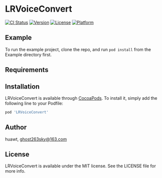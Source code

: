 # LRVoiceConvert

[![CI Status](https://img.shields.io/travis/huawt/LRVoiceConvert.svg?style=flat)](https://travis-ci.org/huawt/LRVoiceConvert)
[![Version](https://img.shields.io/cocoapods/v/LRVoiceConvert.svg?style=flat)](https://cocoapods.org/pods/LRVoiceConvert)
[![License](https://img.shields.io/cocoapods/l/LRVoiceConvert.svg?style=flat)](https://cocoapods.org/pods/LRVoiceConvert)
[![Platform](https://img.shields.io/cocoapods/p/LRVoiceConvert.svg?style=flat)](https://cocoapods.org/pods/LRVoiceConvert)

## Example

To run the example project, clone the repo, and run `pod install` from the Example directory first.

## Requirements

## Installation

LRVoiceConvert is available through [CocoaPods](https://cocoapods.org). To install
it, simply add the following line to your Podfile:

```ruby
pod 'LRVoiceConvert'
```

## Author

huawt, ghost263sky@163.com

## License

LRVoiceConvert is available under the MIT license. See the LICENSE file for more info.
